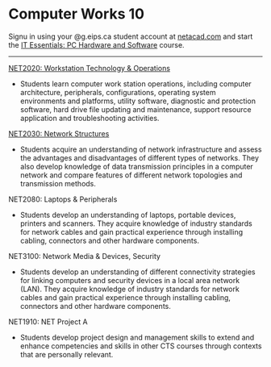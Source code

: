 # Computer Works 10

Signu in using your @g.eips.ca student account at [netacad.com](https://www.netacad.com/portal/course/2299979) and start the [IT Essentials: PC Hardware and Software](https://www.netacad.com/portal/course/2299979) course.

---

[NET2020: Workstation Technology & Operations](NET2020.md)

* Students learn computer work station operations, including computer architecture, peripherals, configurations, operating system environments and platforms, utility software, diagnostic and protection software, hard drive file updating and maintenance, support resource application and troubleshooting activities.

[NET2030: Network Structures](NET2030.md)

* Students acquire an understanding of network infrastructure and assess the advantages and disadvantages of different types of networks. They also develop knowledge of data transmission principles in a computer network and compare features of different network topologies and transmission methods.

NET2080: Laptops & Peripherals

* Students develop an understanding of laptops, portable devices, printers and scanners. They acquire knowledge of industry standards for network cables and gain practical experience through installing cabling, connectors and other hardware components.

NET3100: Network Media & Devices, Security

* Students develop an understanding of different connectivity strategies for linking computers and security devices in a local area network (LAN). They acquire knowledge of industry standards for network cables and gain practical experience through installing cabling, connectors and other hardware components.

NET1910: NET Project A

* Students develop project design and management skills to extend and enhance competencies and skills in other CTS courses through contexts that are personally relevant.

